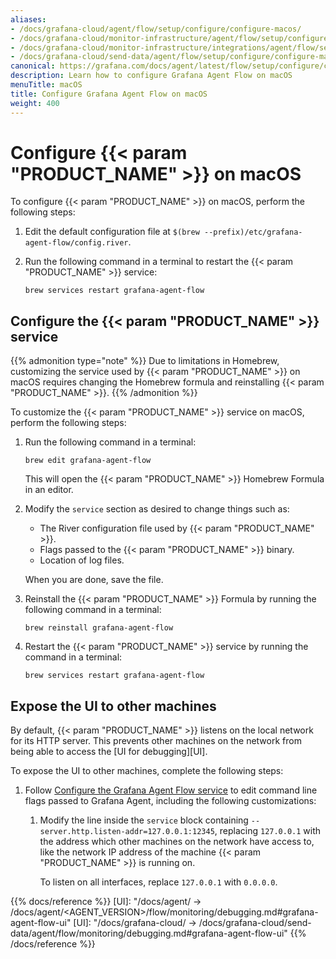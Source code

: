 ```yaml
---
aliases:
- /docs/grafana-cloud/agent/flow/setup/configure/configure-macos/
- /docs/grafana-cloud/monitor-infrastructure/agent/flow/setup/configure/configure-macos/
- /docs/grafana-cloud/monitor-infrastructure/integrations/agent/flow/setup/configure/configure-macos/
- /docs/grafana-cloud/send-data/agent/flow/setup/configure/configure-macos/
canonical: https://grafana.com/docs/agent/latest/flow/setup/configure/configure-macos/
description: Learn how to configure Grafana Agent Flow on macOS
menuTitle: macOS
title: Configure Grafana Agent Flow on macOS
weight: 400
---
```


# Configure {{< param "PRODUCT_NAME" >}} on macOS

To configure {{< param "PRODUCT_NAME" >}} on macOS, perform the following steps:

1. Edit the default configuration file at `$(brew --prefix)/etc/grafana-agent-flow/config.river`.

1. Run the following command in a terminal to restart the {{< param "PRODUCT_NAME" >}} service:

   ```shell
   brew services restart grafana-agent-flow
   ```

## Configure the {{< param "PRODUCT_NAME" >}} service

{{% admonition type="note" %}}
Due to limitations in Homebrew, customizing the service used by
{{< param "PRODUCT_NAME" >}} on macOS requires changing the Homebrew formula and
reinstalling {{< param "PRODUCT_NAME" >}}.
{{% /admonition %}}

To customize the {{< param "PRODUCT_NAME" >}} service on macOS, perform the following
steps:

1. Run the following command in a terminal:

   ```shell
   brew edit grafana-agent-flow
   ```

   This will open the {{< param "PRODUCT_NAME" >}} Homebrew Formula in an editor.

1. Modify the `service` section as desired to change things such as:

   * The River configuration file used by {{< param "PRODUCT_NAME" >}}.
   * Flags passed to the {{< param "PRODUCT_NAME" >}} binary.
   * Location of log files.

   When you are done, save the file.

1. Reinstall the {{< param "PRODUCT_NAME" >}} Formula by running the following command in a terminal:

   ```shell
   brew reinstall grafana-agent-flow
   ```

1. Restart the {{< param "PRODUCT_NAME" >}} service by running the command in a terminal:

   ```shell
   brew services restart grafana-agent-flow
   ```

## Expose the UI to other machines

By default, {{< param "PRODUCT_NAME" >}} listens on the local network for its HTTP
server. This prevents other machines on the network from being able to access
the [UI for debugging][UI].

To expose the UI to other machines, complete the following steps:

1. Follow [Configure the Grafana Agent Flow service](#configure-the-grafana-agent-flow-service)
   to edit command line flags passed to Grafana Agent, including the
   following customizations:

    1. Modify the line inside the `service` block containing
       `--server.http.listen-addr=127.0.0.1:12345`, replacing `127.0.0.1` with
       the address which other machines on the network have access to, like the
       network IP address of the machine {{< param "PRODUCT_NAME" >}} is running on.

       To listen on all interfaces, replace `127.0.0.1` with `0.0.0.0`.

{{% docs/reference %}}
[UI]: "/docs/agent/ -> /docs/agent/<AGENT_VERSION>/flow/monitoring/debugging.md#grafana-agent-flow-ui"
[UI]: "/docs/grafana-cloud/ -> /docs/grafana-cloud/send-data/agent/flow/monitoring/debugging.md#grafana-agent-flow-ui"
{{% /docs/reference %}}
